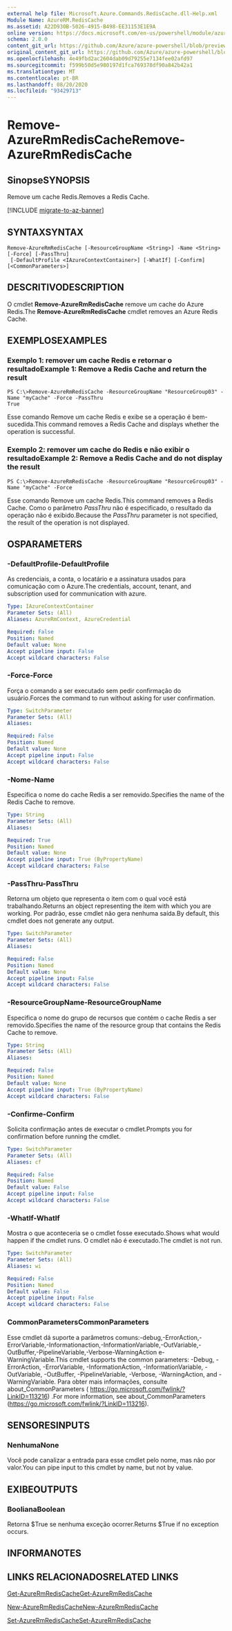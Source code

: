 ```yaml
---
external help file: Microsoft.Azure.Commands.RedisCache.dll-Help.xml
Module Name: AzureRM.RedisCache
ms.assetid: A22D930B-5026-4915-B498-EE31153E1E9A
online version: https://docs.microsoft.com/en-us/powershell/module/azurerm.rediscache/remove-azurermrediscache
schema: 2.0.0
content_git_url: https://github.com/Azure/azure-powershell/blob/preview/src/ResourceManager/RedisCache/Commands.RedisCache/help/Remove-AzureRmRedisCache.md
original_content_git_url: https://github.com/Azure/azure-powershell/blob/preview/src/ResourceManager/RedisCache/Commands.RedisCache/help/Remove-AzureRmRedisCache.md
ms.openlocfilehash: 4e49fbd2ac2604dab09d79255e7134fee02afd97
ms.sourcegitcommit: f599b50d5e980197d1fca769378df90a842b42a1
ms.translationtype: MT
ms.contentlocale: pt-BR
ms.lasthandoff: 08/20/2020
ms.locfileid: "93429713"
---
```

# <span data-ttu-id="32afe-101">Remove-AzureRmRedisCache</span><span class="sxs-lookup"><span data-stu-id="32afe-101">Remove-AzureRmRedisCache</span></span>

## <span data-ttu-id="32afe-102">Sinopse</span><span class="sxs-lookup"><span data-stu-id="32afe-102">SYNOPSIS</span></span>
<span data-ttu-id="32afe-103">Remove um cache Redis.</span><span class="sxs-lookup"><span data-stu-id="32afe-103">Removes a Redis Cache.</span></span>

[!INCLUDE [migrate-to-az-banner](../../includes/migrate-to-az-banner.md)]

## <span data-ttu-id="32afe-104">SYNTAX</span><span class="sxs-lookup"><span data-stu-id="32afe-104">SYNTAX</span></span>

```
Remove-AzureRmRedisCache [-ResourceGroupName <String>] -Name <String> [-Force] [-PassThru]
 [-DefaultProfile <IAzureContextContainer>] [-WhatIf] [-Confirm] [<CommonParameters>]
```

## <span data-ttu-id="32afe-105">DESCRITIVO</span><span class="sxs-lookup"><span data-stu-id="32afe-105">DESCRIPTION</span></span>
<span data-ttu-id="32afe-106">O cmdlet **Remove-AzureRmRedisCache** remove um cache do Azure Redis.</span><span class="sxs-lookup"><span data-stu-id="32afe-106">The **Remove-AzureRmRedisCache** cmdlet removes an Azure Redis Cache.</span></span>

## <span data-ttu-id="32afe-107">EXEMPLOS</span><span class="sxs-lookup"><span data-stu-id="32afe-107">EXAMPLES</span></span>

### <span data-ttu-id="32afe-108">Exemplo 1: remover um cache Redis e retornar o resultado</span><span class="sxs-lookup"><span data-stu-id="32afe-108">Example 1: Remove a Redis Cache and return the result</span></span>
```
PS C:\>Remove-AzureRmRedisCache -ResourceGroupName "ResourceGroup03" -Name "myCache" -Force -PassThru
True
```

<span data-ttu-id="32afe-109">Esse comando Remove um cache Redis e exibe se a operação é bem-sucedida.</span><span class="sxs-lookup"><span data-stu-id="32afe-109">This command removes a Redis Cache and displays whether the operation is successful.</span></span>

### <span data-ttu-id="32afe-110">Exemplo 2: remover um cache do Redis e não exibir o resultado</span><span class="sxs-lookup"><span data-stu-id="32afe-110">Example 2: Remove a Redis Cache and do not display the result</span></span>
```
PS C:\>Remove-AzureRmRedisCache -ResourceGroupName "ResourceGroup03" -Name "myCache" -Force
```

<span data-ttu-id="32afe-111">Esse comando Remove um cache Redis.</span><span class="sxs-lookup"><span data-stu-id="32afe-111">This command removes a Redis Cache.</span></span>
<span data-ttu-id="32afe-112">Como o parâmetro *PassThru* não é especificado, o resultado da operação não é exibido.</span><span class="sxs-lookup"><span data-stu-id="32afe-112">Because the *PassThru* parameter is not specified, the result of the operation is not displayed.</span></span>

## <span data-ttu-id="32afe-113">OS</span><span class="sxs-lookup"><span data-stu-id="32afe-113">PARAMETERS</span></span>

### <span data-ttu-id="32afe-114">-DefaultProfile</span><span class="sxs-lookup"><span data-stu-id="32afe-114">-DefaultProfile</span></span>
<span data-ttu-id="32afe-115">As credenciais, a conta, o locatário e a assinatura usados para comunicação com o Azure.</span><span class="sxs-lookup"><span data-stu-id="32afe-115">The credentials, account, tenant, and subscription used for communication with azure.</span></span>

```yaml
Type: IAzureContextContainer
Parameter Sets: (All)
Aliases: AzureRmContext, AzureCredential

Required: False
Position: Named
Default value: None
Accept pipeline input: False
Accept wildcard characters: False
```

### <span data-ttu-id="32afe-116">-Force</span><span class="sxs-lookup"><span data-stu-id="32afe-116">-Force</span></span>
<span data-ttu-id="32afe-117">Força o comando a ser executado sem pedir confirmação do usuário.</span><span class="sxs-lookup"><span data-stu-id="32afe-117">Forces the command to run without asking for user confirmation.</span></span>

```yaml
Type: SwitchParameter
Parameter Sets: (All)
Aliases:

Required: False
Position: Named
Default value: None
Accept pipeline input: False
Accept wildcard characters: False
```

### <span data-ttu-id="32afe-118">-Nome</span><span class="sxs-lookup"><span data-stu-id="32afe-118">-Name</span></span>
<span data-ttu-id="32afe-119">Especifica o nome do cache Redis a ser removido.</span><span class="sxs-lookup"><span data-stu-id="32afe-119">Specifies the name of the Redis Cache to remove.</span></span>

```yaml
Type: String
Parameter Sets: (All)
Aliases:

Required: True
Position: Named
Default value: None
Accept pipeline input: True (ByPropertyName)
Accept wildcard characters: False
```

### <span data-ttu-id="32afe-120">-PassThru</span><span class="sxs-lookup"><span data-stu-id="32afe-120">-PassThru</span></span>
<span data-ttu-id="32afe-121">Retorna um objeto que representa o item com o qual você está trabalhando.</span><span class="sxs-lookup"><span data-stu-id="32afe-121">Returns an object representing the item with which you are working.</span></span>
<span data-ttu-id="32afe-122">Por padrão, esse cmdlet não gera nenhuma saída.</span><span class="sxs-lookup"><span data-stu-id="32afe-122">By default, this cmdlet does not generate any output.</span></span>

```yaml
Type: SwitchParameter
Parameter Sets: (All)
Aliases:

Required: False
Position: Named
Default value: None
Accept pipeline input: False
Accept wildcard characters: False
```

### <span data-ttu-id="32afe-123">-ResourceGroupName</span><span class="sxs-lookup"><span data-stu-id="32afe-123">-ResourceGroupName</span></span>
<span data-ttu-id="32afe-124">Especifica o nome do grupo de recursos que contém o cache Redis a ser removido.</span><span class="sxs-lookup"><span data-stu-id="32afe-124">Specifies the name of the resource group that contains the Redis Cache to remove.</span></span>

```yaml
Type: String
Parameter Sets: (All)
Aliases:

Required: False
Position: Named
Default value: None
Accept pipeline input: True (ByPropertyName)
Accept wildcard characters: False
```

### <span data-ttu-id="32afe-125">-Confirme</span><span class="sxs-lookup"><span data-stu-id="32afe-125">-Confirm</span></span>
<span data-ttu-id="32afe-126">Solicita confirmação antes de executar o cmdlet.</span><span class="sxs-lookup"><span data-stu-id="32afe-126">Prompts you for confirmation before running the cmdlet.</span></span>

```yaml
Type: SwitchParameter
Parameter Sets: (All)
Aliases: cf

Required: False
Position: Named
Default value: False
Accept pipeline input: False
Accept wildcard characters: False
```

### <span data-ttu-id="32afe-127">-WhatIf</span><span class="sxs-lookup"><span data-stu-id="32afe-127">-WhatIf</span></span>
<span data-ttu-id="32afe-128">Mostra o que aconteceria se o cmdlet fosse executado.</span><span class="sxs-lookup"><span data-stu-id="32afe-128">Shows what would happen if the cmdlet runs.</span></span>
<span data-ttu-id="32afe-129">O cmdlet não é executado.</span><span class="sxs-lookup"><span data-stu-id="32afe-129">The cmdlet is not run.</span></span>

```yaml
Type: SwitchParameter
Parameter Sets: (All)
Aliases: wi

Required: False
Position: Named
Default value: False
Accept pipeline input: False
Accept wildcard characters: False
```

### <span data-ttu-id="32afe-130">CommonParameters</span><span class="sxs-lookup"><span data-stu-id="32afe-130">CommonParameters</span></span>
<span data-ttu-id="32afe-131">Esse cmdlet dá suporte a parâmetros comuns:-debug,-ErrorAction,-ErrorVariable,-Informationaction,-InformationVariable,-OutVariable,-OutBuffer,-PipelineVariable,-Verbose-WarningAction e-WarningVariable.</span><span class="sxs-lookup"><span data-stu-id="32afe-131">This cmdlet supports the common parameters: -Debug, -ErrorAction, -ErrorVariable, -InformationAction, -InformationVariable, -OutVariable, -OutBuffer, -PipelineVariable, -Verbose, -WarningAction, and -WarningVariable.</span></span> <span data-ttu-id="32afe-132">Para obter mais informações, consulte about_CommonParameters ( https://go.microsoft.com/fwlink/?LinkID=113216) .</span><span class="sxs-lookup"><span data-stu-id="32afe-132">For more information, see about_CommonParameters (https://go.microsoft.com/fwlink/?LinkID=113216).</span></span>

## <span data-ttu-id="32afe-133">SENSORES</span><span class="sxs-lookup"><span data-stu-id="32afe-133">INPUTS</span></span>

### <span data-ttu-id="32afe-134">Nenhuma</span><span class="sxs-lookup"><span data-stu-id="32afe-134">None</span></span>
<span data-ttu-id="32afe-135">Você pode canalizar a entrada para esse cmdlet pelo nome, mas não por valor.</span><span class="sxs-lookup"><span data-stu-id="32afe-135">You can pipe input to this cmdlet by name, but not by value.</span></span>

## <span data-ttu-id="32afe-136">EXIBE</span><span class="sxs-lookup"><span data-stu-id="32afe-136">OUTPUTS</span></span>

### <span data-ttu-id="32afe-137">Booliana</span><span class="sxs-lookup"><span data-stu-id="32afe-137">Boolean</span></span>
<span data-ttu-id="32afe-138">Retorna $True se nenhuma exceção ocorrer.</span><span class="sxs-lookup"><span data-stu-id="32afe-138">Returns $True if no exception occurs.</span></span>

## <span data-ttu-id="32afe-139">INFORMA</span><span class="sxs-lookup"><span data-stu-id="32afe-139">NOTES</span></span>

## <span data-ttu-id="32afe-140">LINKS RELACIONADOS</span><span class="sxs-lookup"><span data-stu-id="32afe-140">RELATED LINKS</span></span>

[<span data-ttu-id="32afe-141">Get-AzureRmRedisCache</span><span class="sxs-lookup"><span data-stu-id="32afe-141">Get-AzureRmRedisCache</span></span>](./Get-AzureRmRedisCache.md)

[<span data-ttu-id="32afe-142">New-AzureRmRedisCache</span><span class="sxs-lookup"><span data-stu-id="32afe-142">New-AzureRmRedisCache</span></span>](./New-AzureRmRedisCache.md)

[<span data-ttu-id="32afe-143">Set-AzureRmRedisCache</span><span class="sxs-lookup"><span data-stu-id="32afe-143">Set-AzureRmRedisCache</span></span>](./Set-AzureRmRedisCache.md)


